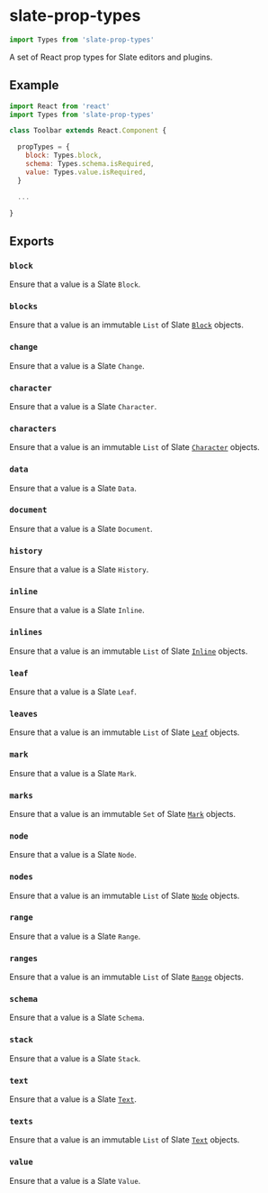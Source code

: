 # slate-prop-types

```javascript
import Types from 'slate-prop-types'
```

A set of React prop types for Slate editors and plugins.

## Example

```javascript
import React from 'react'
import Types from 'slate-prop-types'

class Toolbar extends React.Component {

  propTypes = {
    block: Types.block,
    schema: Types.schema.isRequired,
    value: Types.value.isRequired,
  }

  ...

}
```

## Exports

### `block`

Ensure that a value is a Slate `Block`.

### `blocks`

Ensure that a value is an immutable `List` of Slate [`Block`](../slate-core/block.md) objects.

### `change`

Ensure that a value is a Slate `Change`.

### `character`

Ensure that a value is a Slate `Character`.

### `characters`

Ensure that a value is an immutable `List` of Slate [`Character`](../slate-core/character.md) objects.

### `data`

Ensure that a value is a Slate `Data`.

### `document`

Ensure that a value is a Slate `Document`.

### `history`

Ensure that a value is a Slate `History`.

### `inline`

Ensure that a value is a Slate `Inline`.

### `inlines`

Ensure that a value is an immutable `List` of Slate [`Inline`](../slate-core/inline.md) objects.

### `leaf`

Ensure that a value is a Slate `Leaf`.

### `leaves`

Ensure that a value is an immutable `List` of Slate [`Leaf`](https://github.com/thesunny/slate/tree/28220e7007adc232fa5fefae52c970d7a3531d3d/docs/reference/slate/leaf.md) objects.

### `mark`

Ensure that a value is a Slate `Mark`.

### `marks`

Ensure that a value is an immutable `Set` of Slate [`Mark`](../slate-core/mark.md) objects.

### `node`

Ensure that a value is a Slate `Node`.

### `nodes`

Ensure that a value is an immutable `List` of Slate [`Node`](../slate-core/mark.md) objects.

### `range`

Ensure that a value is a Slate `Range`.

### `ranges`

Ensure that a value is an immutable `List` of Slate [`Range`](../slate-core/range.md) objects.

### `schema`

Ensure that a value is a Slate `Schema`.

### `stack`

Ensure that a value is a Slate `Stack`.

### `text`

Ensure that a value is a Slate [`Text`](../slate-core/text.md).

### `texts`

Ensure that a value is an immutable `List` of Slate [`Text`](../slate-core/text.md) objects.

### `value`

Ensure that a value is a Slate `Value`.

